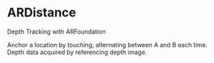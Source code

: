 # ARDistance
Depth Tracking with ARFoundation

Anchor a location by touching, alternating between A and B each time. Depth data acquired by referencing depth image. 
